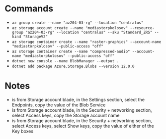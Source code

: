 # Commands

- `az group create --name "az204-03-rg" --location "centralus"`
- `az storage account create --name "mediastorpkolosov" --resource-group "az204-03-rg" --location "centralus" --sku "Standard_ZRS" --kind "StorageV2"`
- `az storage container create --name "raster-graphics" --account-name "mediastorpkolosov" --public-access "off"`
- `az storage container create --name "compressed-audio" --account-name "mediastorpkolosov" --public-access "off"`
- `dotnet new console --name BlobManager --output .`
- `dotnet add package Azure.Storage.Blobs --version 12.0.0`

# Notes

- <primary-blob-service-endpoint> is from Storage account blade, in the Settings section, select the Endpoints, copy the value of the Blob Service
- <storage-account-name> is from Storage account blade, in the Security + networking section, select Access keys, copy the Storage account name
- <key> is from Storage account blade, in the Security + networking section, select Access keys, select Show keys, copy the value of either of the Key boxes